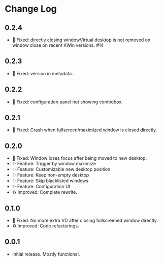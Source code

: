 # Change Log

## 0.2.4

- :bug: Fixed: directly closing windowVirtual desktop is not removed on window close on recent KWin versions. #14

## 0.2.3

- :bug: Fixed: version in metadata.

## 0.2.2

- :bug: Fixed: configuration panel not showing combobox.

## 0.2.1

- :bug: Fixed: Crash when fullscreen/maximized window is closed directly.

## 0.2.0

- :bug: Fixed: Window loses focus after being moved to new desktop.
- :sparkles: Feature: Trigger by window maximize
- :sparkles: Feature: Customizable new desktop position
- :sparkles: Feature: Keep non-empty desktop
- :sparkles: Feature: Skip blacklisted windows
- :sparkles: Feature: Configuration UI
- :recycle: Improved: Complete rewrite.

## 0.1.0

- :bug: Fixed: No more extra VD after closing fullscreened window directly.
- :recycle: Improved: Code refactorings.

## 0.0.1

- Initial release. Mostly functional.
